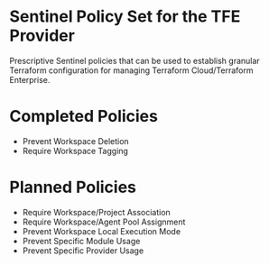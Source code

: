 # Sentinel Policy Set for the TFE Provider
Prescriptive Sentinel policies that can be used to establish granular Terraform configuration for managing Terraform Cloud/Terraform Enterprise.


# Completed Policies
* Prevent Workspace Deletion
* Require Workspace Tagging

# Planned Policies
* Require Workspace/Project Association 
* Require Workspace/Agent Pool Assignment
* Prevent Workspace Local Execution Mode
* Prevent Specific Module Usage
* Prevent Specific Provider Usage